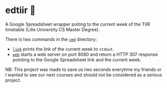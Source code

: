 # edtiir 📆

A Google Spreadsheet wrapper poiting to the current week of the TIIR timetable (Lille University CS Master Degree).

There is two commands in the [`cmd`](https://github.com/Scotow/edtiir/tree/master/cmd) directory:

- [`link`](https://github.com/Scotow/edtiir/tree/master/cmd/link) prints the link of the current week to `stdout`.
- [`web`](https://github.com/Scotow/edtiir/tree/master/cmd/web) starts a web server on port 8080 and return a HTTP 307 response pointing to the Google Spreadsheet link and the current week.

NB: This project was made to save us two seconds everytime my friends or I wanted to see our next courses and should not be considered as a serious project.

